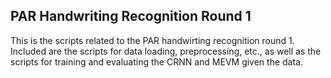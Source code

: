 ## PAR Handwriting Recognition Round 1
This is the scripts related to the PAR handwirting recognition round 1.
Included are the scripts for data loading, preprocessing, etc., as well as the scripts for training and evaluating the CRNN and MEVM given the data.
